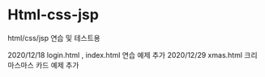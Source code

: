 # Html-css-jsp
html/css/jsp 연습 및 테스트용

2020/12/18 login.html , index.html 연습 예제 추가
2020/12/29 xmas.html 크리마스마스 카드 예제 추가
